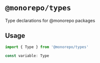 # `@monorepo/types`

Type declarations for @monorepo packages

## Usage

```javascript
import { Type } from '@monorepo/types'

const variable: Type

```
